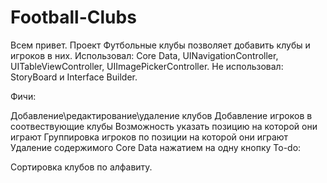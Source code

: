 # Football-Clubs

Всем привет. Проект Футбольные клубы позволяет добавить клубы и игроков в них. 
Использовал: Core Data, UINavigationController, UITableViewController, UIImagePickerController. 
Не использовал: StoryBoard и Interface Builder.

Фичи:

Добавление\редактирование\удаление клубов
Добавление игроков в соотвествующие клубы
Возможность указать позицию на которой они играют
Группировка игроков по позиции на которой они играют
Удаление содержимого Core Data нажатием на одну кнопку
To-do:

Сортировка клубов по алфавиту.
